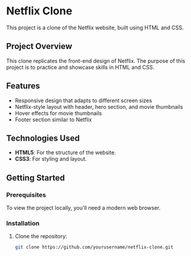 # Netflix Clone

This project is a clone of the Netflix website, built using HTML and CSS.

## Project Overview

This clone replicates the front-end design of Netflix. The purpose of this project is to practice and showcase skills in HTML and CSS.

## Features

- Responsive design that adapts to different screen sizes
- Netflix-style layout with header, hero section, and movie thumbnails
- Hover effects for movie thumbnails
- Footer section similar to Netflix

## Technologies Used

- **HTML5**: For the structure of the website.
- **CSS3**: For styling and layout.

## Getting Started

### Prerequisites

To view the project locally, you'll need a modern web browser.

### Installation

1. Clone the repository:

   ```bash
   git clone https://github.com/yourusername/netflix-clone.git
